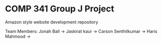 # COMP 341 Group J Project
 Amazon style website development repository

Team Members:
Jonah Ball ->
Jaskirat kaur ->
Carson Senthilkumar ->
Haris Mahmood ->
